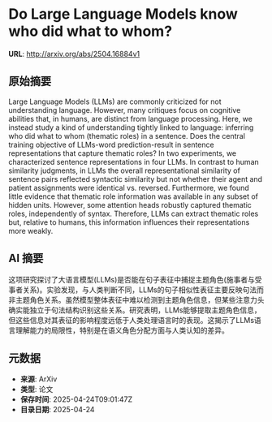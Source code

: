 # Do Large Language Models know who did what to whom?

**URL**: http://arxiv.org/abs/2504.16884v1

## 原始摘要

Large Language Models (LLMs) are commonly criticized for not understanding
language. However, many critiques focus on cognitive abilities that, in humans,
are distinct from language processing. Here, we instead study a kind of
understanding tightly linked to language: inferring who did what to whom
(thematic roles) in a sentence. Does the central training objective of
LLMs-word prediction-result in sentence representations that capture thematic
roles? In two experiments, we characterized sentence representations in four
LLMs. In contrast to human similarity judgments, in LLMs the overall
representational similarity of sentence pairs reflected syntactic similarity
but not whether their agent and patient assignments were identical vs.
reversed. Furthermore, we found little evidence that thematic role information
was available in any subset of hidden units. However, some attention heads
robustly captured thematic roles, independently of syntax. Therefore, LLMs can
extract thematic roles but, relative to humans, this information influences
their representations more weakly.


## AI 摘要

这项研究探讨了大语言模型(LLMs)是否能在句子表征中捕捉主题角色(施事者与受事者关系)。实验发现，与人类判断不同，LLMs的句子相似性表征主要反映句法而非主题角色关系。虽然模型整体表征中难以检测到主题角色信息，但某些注意力头确实能独立于句法结构识别这些关系。研究表明，LLMs能够提取主题角色信息，但这些信息对其表征的影响程度远低于人类处理语言时的表现。这揭示了LLMs语言理解能力的局限性，特别是在语义角色分配方面与人类认知的差异。

## 元数据

- **来源**: ArXiv
- **类型**: 论文
- **保存时间**: 2025-04-24T09:01:47Z
- **目录日期**: 2025-04-24

